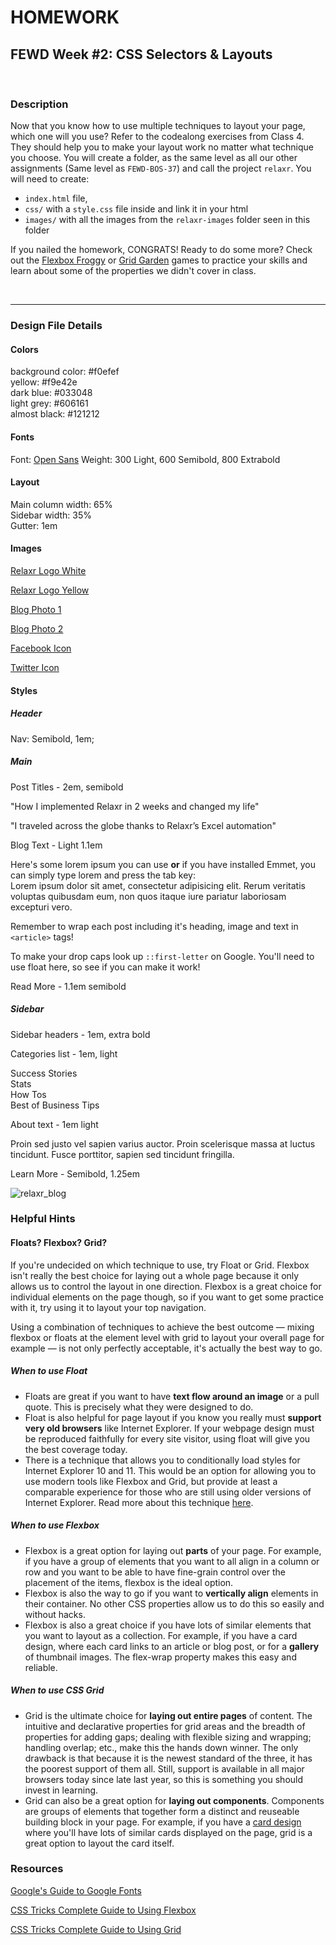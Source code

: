 # HOMEWORK

## FEWD Week #2: CSS Selectors & Layouts

<br>

### Description

Now that you know how to use multiple techniques to layout your page, which one will you use?  Refer to the codealong exercises from Class 4.  They should help you to make your layout work no matter what technique you choose. You will create a folder, as the same level as all our other assignments (Same level as `FEWD-BOS-37`) and call the project `relaxr`. You will need to create: 

- `index.html` file, 
- `css/` with a `style.css` file inside and link it in your html
- `images/` with all the images from the `relaxr-images` folder seen in this folder

If you nailed the homework, CONGRATS!  Ready to do some more?  Check out the [Flexbox Froggy](http://flexboxfroggy.com/) or [Grid Garden](http://cssgridgarden.com/) games to practice your skills and learn about some of the properties we didn't cover in class.

<br>

---

### Design File Details

#### Colors

background color: #f0efef<br>
yellow: #f9e42e<br>
dark blue: #033048<br>
light grey: #606161<br>
almost black: #121212<br>

#### Fonts

Font: [Open Sans](https://fonts.google.com/?query=open+sans)
Weight: 300 Light, 600 Semibold, 800 Extrabold

#### Layout

Main column width: 65% <br>
Sidebar width: 35% <br>
Gutter: 1em <br>

#### Images

[Relaxr Logo White](relaxr-images/relaxr-logo-white.svg)

[Relaxr Logo Yellow](relaxr-images/relaxr-logo-yellow.svg)

[Blog Photo 1](https://raw.githubusercontent.com/jmeade11/FEWD/master/Class4/homework/relaxr-images/blog_photo1.jpg)

[Blog Photo 2](https://raw.githubusercontent.com/jmeade11/FEWD/master/Class4/homework/relaxr-images/blog_photo2.jpg)

[Facebook Icon](relaxr-images/facebook.svg)

[Twitter Icon](relaxr-images/twitter.svg)


#### Styles

##### Header

Nav: Semibold, 1em;

##### Main

Post Titles - 2em, semibold

"How I implemented Relaxr in 2 weeks and changed my life"

"I traveled across the globe thanks to Relaxr’s Excel automation"

Blog Text - Light 1.1em

Here's some lorem ipsum you can use **or** if you have installed Emmet, you can simply type lorem and press the tab key:<br>
Lorem ipsum dolor sit amet, consectetur adipisicing elit. Rerum veritatis voluptas quibusdam eum, non quos itaque iure pariatur laboriosam excepturi vero.

Remember to wrap each post including it's heading, image and text in `<article>` tags!

To make your drop caps look up `::first-letter` on Google.  You'll need to use float here, so see if you can make it work!

Read More - 1.1em semibold

##### Sidebar

Sidebar headers - 1em, extra bold

Categories list - 1em, light

Success Stories <br>
Stats <br>
How Tos <br>
Best of Business Tips

About text - 1em light

Proin sed justo vel sapien varius auctor. Proin scelerisque massa at luctus tincidunt. Fusce porttitor, sapien sed tincidunt fringilla.

Learn More - Semibold, 1.25em

![relaxr_blog](https://media.git.generalassemb.ly/user/19273/files/31ddcc80-4343-11e9-95a7-5fb7ce6a78fa)

### Helpful Hints

#### Floats? Flexbox? Grid?

If you're undecided on which technique to use, try Float or Grid.  Flexbox isn't really the best choice for laying out a whole page because it only allows us to control the layout in one direction.  Flexbox is a great choice for individual elements on the page though, so if you want to get some practice with it, try using it to layout your top navigation.

Using a combination of techniques to achieve the best outcome — mixing flexbox or floats at the element level with grid to layout your overall page for example — is not only perfectly acceptable, it's actually the best way to go.

##### When to use Float

- Floats are great if you want to have **text flow around an image** or a pull quote.  This is precisely what they were designed to do.
- Float is also helpful for page layout if you know you really must **support very old browsers** like Internet Explorer.  If your webpage design must be reproduced faithfully for every site visitor, using float will give you the best coverage today.
- There is a technique that allows you to conditionally load styles for Internet Explorer 10 and 11.  This would be an option for allowing you to use modern tools like Flexbox and Grid, but provide at least a comparable experience for those who are still using older versions of Internet Explorer.  Read more about this technique [here](https://paper-leaf.com/blog/2014/09/targeting-ie-10-11-browsers-css/).

##### When to use Flexbox

- Flexbox is a great option for laying out **parts** of your page.  For example, if you have a group of elements that you want to all align in a column or row and you want to be able to have fine-grain control over the placement of the items, flexbox is the ideal option.
- Flexbox is also the way to go if you want to **vertically align** elements in their container.  No other CSS properties allow us to do this so easily and without hacks.
- Flexbox is also a great choice if you have lots of similar elements that you want to layout as a collection.  For example, if you have a card design, where each card links to an article or blog post, or for a **gallery** of thumbnail images.  The flex-wrap property makes this easy and reliable.

##### When to use CSS Grid

- Grid is the ultimate choice for **laying out entire pages** of content.  The intuitive and declarative properties for grid areas and the breadth of properties for adding gaps; dealing with flexible sizing and wrapping; handling overlap; etc., make this the hands down winner.  The only drawback is that because it is the newest standard of the three, it has the poorest support of them all.  Still, support is available in all major browsers today since late last year, so this is something you should invest in learning.
- Grid can also be a great option for **laying out components**.  Components are groups of elements that together form a distinct and reuseable building block in your page.  For example, if you have a [card design](https://econsultancy.com/blog/64646-15-delicious-examples-of-card-based-web-design) where you'll have lots of similar cards displayed on the page, grid is a great option to layout the card itself.

### Resources

[Google's Guide to Google Fonts](https://developers.google.com/fonts/docs/getting_started)

[CSS Tricks Complete Guide to Using Flexbox](https://css-tricks.com/snippets/css/a-guide-to-flexbox/)

[CSS Tricks Complete Guide to Using Grid](https://css-tricks.com/snippets/css/complete-guide-grid/)


